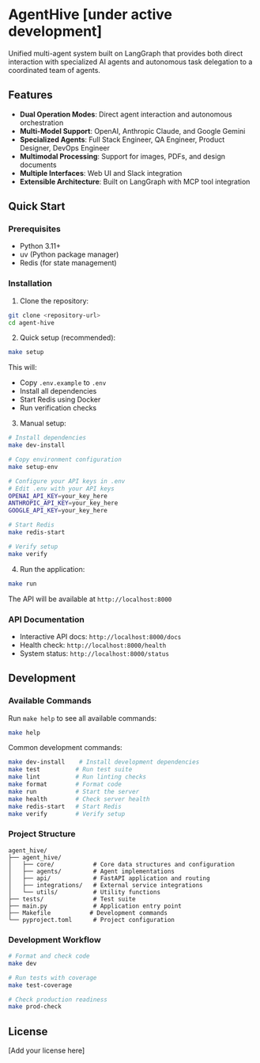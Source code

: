 # AgentHive [under active development]

Unified multi-agent system built on LangGraph that provides both direct interaction with specialized AI agents and autonomous task delegation to a coordinated team of agents.

## Features

- **Dual Operation Modes**: Direct agent interaction and autonomous orchestration
- **Multi-Model Support**: OpenAI, Anthropic Claude, and Google Gemini
- **Specialized Agents**: Full Stack Engineer, QA Engineer, Product Designer, DevOps Engineer
- **Multimodal Processing**: Support for images, PDFs, and design documents
- **Multiple Interfaces**: Web UI and Slack integration
- **Extensible Architecture**: Built on LangGraph with MCP tool integration

## Quick Start

### Prerequisites

- Python 3.11+
- uv (Python package manager)
- Redis (for state management)

### Installation

1. Clone the repository:
```bash
git clone <repository-url>
cd agent-hive
```

2. Quick setup (recommended):
```bash
make setup
```

This will:
- Copy `.env.example` to `.env`
- Install all dependencies
- Start Redis using Docker
- Run verification checks

3. Manual setup:
```bash
# Install dependencies
make dev-install

# Copy environment configuration
make setup-env

# Configure your API keys in .env
# Edit .env with your API keys
OPENAI_API_KEY=your_key_here
ANTHROPIC_API_KEY=your_key_here
GOOGLE_API_KEY=your_key_here

# Start Redis
make redis-start

# Verify setup
make verify
```

4. Run the application:
```bash
make run
```

The API will be available at `http://localhost:8000`

### API Documentation

- Interactive API docs: `http://localhost:8000/docs`
- Health check: `http://localhost:8000/health`
- System status: `http://localhost:8000/status`

## Development

### Available Commands

Run `make help` to see all available commands:

```bash
make help
```

Common development commands:
```bash
make dev-install    # Install development dependencies
make test          # Run test suite
make lint          # Run linting checks
make format        # Format code
make run           # Start the server
make health        # Check server health
make redis-start   # Start Redis
make verify        # Verify setup
```

### Project Structure

```
agent_hive/
├── agent_hive/
│   ├── core/           # Core data structures and configuration
│   ├── agents/         # Agent implementations
│   ├── api/            # FastAPI application and routing
│   ├── integrations/   # External service integrations
│   └── utils/          # Utility functions
├── tests/              # Test suite
├── main.py             # Application entry point
├── Makefile           # Development commands
└── pyproject.toml      # Project configuration
```

### Development Workflow

```bash
# Format and check code
make dev

# Run tests with coverage
make test-coverage

# Check production readiness
make prod-check
```

## License

[Add your license here]
